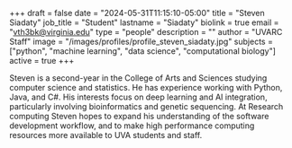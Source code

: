 +++
draft = false
date = "2024-05-31T11:15:10-05:00"
title = "Steven Siadaty"
job_title = "Student"
lastname = "Siadaty"
biolink = true
email = "vth3bk@virginia.edu"
type = "people"
description = ""
author = "UVARC Staff"
image = "/images/profiles/profile_steven_siadaty.jpg"
subjects = ["python", "machine learning", "data science", "computational biology"]
active = true
+++

Steven is a second-year in the College of Arts and Sciences studying computer science and statistics. He has experience working with Python, Java, and C#. His interests focus on deep learning and AI integration, particularly involving bioinformatics and genetic sequencing. At Research computing Steven hopes to expand his understanding of the software development workflow, and to make high performance computing resources more available to UVA students and staff.
